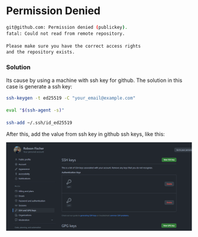 # Permission Denied

```sh
git@github.com: Permission denied (publickey).
fatal: Could not read from remote repository.

Please make sure you have the correct access rights
and the repository exists.
```

### Solution

Its cause by using a machine with ssh key for github.
The solution in this case is generate a ssh key:

```sh
ssh-keygen -t ed25519 -C "your_email@example.com"

eval "$(ssh-agent -s)"

ssh-add ~/.ssh/id_ed25519
```

After this, add the value from ssh key in github ssh keys, like this:

![ssh-keys](https://github.com/FischerRobson/knowledge-base/blob/main/en/errors/images/ssh-key-error.png)
